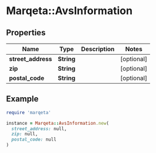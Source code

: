 # Marqeta::AvsInformation

## Properties

| Name | Type | Description | Notes |
| ---- | ---- | ----------- | ----- |
| **street_address** | **String** |  | [optional] |
| **zip** | **String** |  | [optional] |
| **postal_code** | **String** |  | [optional] |

## Example

```ruby
require 'marqeta'

instance = Marqeta::AvsInformation.new(
  street_address: null,
  zip: null,
  postal_code: null
)
```

